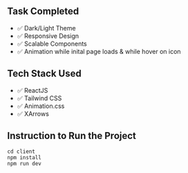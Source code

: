 ## Task Completed
- ✅ Dark/Light Theme
- ✅ Responsive Design
- ✅ Scalable Components
- ✅ Animation while inital page loads & while hover on icon
## Tech Stack Used
- ✅ ReactJS
- ✅ Tailwind CSS
- ✅ Animation.css
- ✅ XArrows
## Instruction to Run the Project
```
cd client
npm install
npm run dev
```
